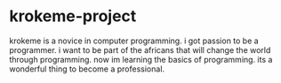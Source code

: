 # krokeme-project
krokeme is a novice in computer programming.
i got passion to be a programmer.
i want to be part of the africans that will change the world through programming.
now im learning the basics of programming.
its a wonderful thing to become a professional.
